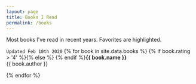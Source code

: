 ```yaml
---
layout: page
title: Books I Read
permalink: /books
---
```

Most books I've read in recent years. Favorites are highlighted.

`Updated Feb 10th 2020`
{% for book in site.data.books %}
{% if book.rating > '4' %}<i class="category-icon fas fa-bookmark"></i>{% else %}
<i class="category-icon far fa-bookmark"></i>{% endif %}<b>{{ book.name }}</b><br />
{{ book.author }}

{% endfor %}